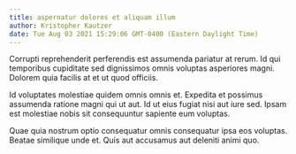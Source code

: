 ```yaml
---
title: aspernatur dolores et aliquam illum
author: Kristopher Kautzer
date: Tue Aug 03 2021 15:29:06 GMT-0400 (Eastern Daylight Time)
---
```

Corrupti reprehenderit perferendis est assumenda pariatur at rerum. Id qui temporibus cupiditate sed dignissimos omnis voluptas asperiores magni. Dolorem quia facilis at et ut quod officiis.

 Id voluptates molestiae quidem omnis omnis et. Expedita et possimus assumenda ratione magni qui ut aut. Id ut eius fugiat nisi aut iure sed. Ipsam est molestiae nobis sit consequuntur sapiente eum voluptas.

 Quae quia nostrum optio consequatur omnis consequatur ipsa eos voluptas. Beatae similique unde et. Quis aut accusamus aut deleniti animi quo.